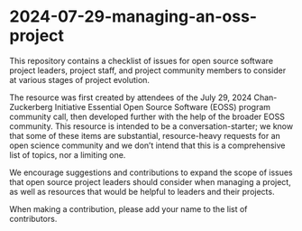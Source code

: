 # 2024-07-29-managing-an-oss-project

This repository contains a checklist of issues for open source software project leaders, project staff, and project community members to consider at various stages of project evolution. 

The resource was first created by attendees of the July 29, 2024 Chan-Zuckerberg Initiative Essential Open Source Software (EOSS) program community call, then developed further with the help of the broader EOSS community. This resource is intended to be a conversation-starter; we know that some of these items are substantial, resource-heavy requests for an open science community and we don’t intend that this is a comprehensive list of topics, nor a limiting one. 

We encourage suggestions and contributions to expand the scope of issues that open source project leaders should consider when managing a project, as well as resources that would be helpful to leaders and their projects.

When making a contribution, please add your name to the list of contributors.
